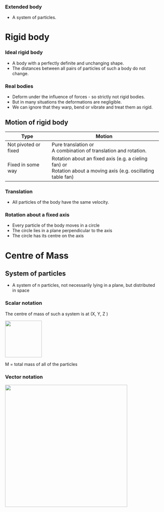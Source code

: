 ### Extended body
* A system of particles.

# Rigid body
### Ideal rigid body
* A body with a perfectly definite and unchanging shape. 
* The distances between all pairs of particles of such a body do not change.
### Real bodies
* Deform under the influence of forces - so strictly not rigid bodies.
* But in many situations the deformations are negligible.
* We can ignore that they warp, bend or vibrate and treat them as rigid.

## Motion of rigid body
|Type| Motion|
|-|-|
|Not pivoted or fixed | Pure translation or <br> A combination of translation and rotation.|
|Fixed in some way | Rotation about an fixed axis (e.g. a cieling fan) or <br> Rotation about a moving axis (e.g. oscillating table fan)|

### Translation
* All particles of the body have the same velocity.
### Rotation about a fixed axis
* Every particle of the body moves in a circle
* The circle lies in a plane perpendicular to the axis 
* The circle has its centre on the axis

# Centre of Mass
## System of particles
* A system of n particles, not necessarily lying in a plane, but distributed in space
### Scalar notation
The centre of mass of such a system is at (X, Y, Z )

<img width=120 src="https://user-images.githubusercontent.com/20998959/153767157-6b878bcd-d022-4f07-a8bd-356c44e1dc52.png">

M = total mass of all of the particles

### Vector notation
<img width=400 src="https://user-images.githubusercontent.com/20998959/153767439-b8eb8aaf-4737-4d71-85ed-3d561ef1695a.png">




